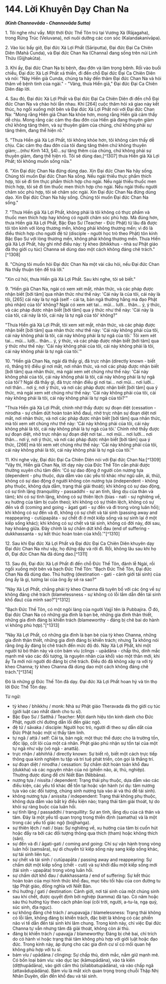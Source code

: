 # 144. Lời Khuyên Dạy Chan Na
***(Kinh Channovāda - Channovāda Sutta)***

1\.  Tôi nghe như vầy. Một thời Đức Thế Tôn trú tại Vương Xá (Rājagaha), trong Rừng Trúc (Veluvana), nơi nuôi dưỡng các con sóc (Kalandakanivāpa).

2\.  Vào lúc bấy giờ, Đại đức Xá Lợi Phất (Sāriputta), Đại đức Đại Ca Chiên Diên (Mahā Cunda), và Đại đức Chan Na (Channa) đang sống trên núi Linh Thứu (Gijjhakūta).

3\.  Khi ấy, Đại đức Chan Na bị bệnh, đau đớn và lâm trọng bệnh. Rồi vào buổi chiều, Đại đức Xá Lợi Phất xả thiền, đi đến chỗ Đại đức Đại Ca Chiên Diên và nói: "Này Hiền giả Cunda, chúng ta hãy đến thăm Đại đức Chan Na và hỏi thăm về bệnh tình của ngài." - "Vâng, thưa Hiền giả," Đại đức Đại Ca Chiên Diên đáp lời.

4\.  Sau đó, Đại đức Xá Lợi Phất và Đại đức Đại Ca Chiên Diên đi đến chỗ Đại đức Chan Na và chào hỏi lẫn nhau. Khi [264] cuộc thăm hỏi xã giao này kết thúc, họ ngồi xuống một bên và Đại đức Xá Lợi Phất nói với Đại đức Chan Na: "Mong rằng Hiền giả Chan Na khỏe hơn, mong rằng Hiền giả cảm thấy dễ chịu. Mong rằng các cảm thọ đau đớn của Hiền giả đang thuyên giảm chứ không tăng thêm, và sự thuyên giảm của chúng, chứ không phải sự tăng thêm, đang thể hiện rõ."

5\.  "Thưa Hiền giả Xá Lợi Phất, tôi không khỏe hơn, tôi không cảm thấy dễ chịu. Các cảm thọ đau đớn của tôi đang tăng thêm chứ không thuyên giảm;...(như Kinh 143, §4)...sự tăng thêm của chúng, chứ không phải sự thuyên giảm, đang thể hiện rõ. Tôi sẽ dùng dao,[^1307] thưa Hiền giả Xá Lợi Phất; tôi không muốn sống nữa."

6\.  "Xin Đại đức Chan Na đừng dùng dao. Xin Đại đức Chan Na hãy sống. Chúng tôi muốn Đại đức Chan Na sống. Nếu ngài thiếu thực phẩm thích hợp, tôi sẽ đi tìm thực phẩm thích hợp cho ngài. Nếu ngài thiếu thuốc men thích hợp, tôi sẽ đi tìm thuốc men thích hợp cho ngài. Nếu ngài thiếu người chăm sóc phù hợp, tôi sẽ chăm sóc ngài. Xin Đại đức Chan Na đừng dùng dao. Xin Đại đức Chan Na hãy sống. Chúng tôi muốn Đại đức Chan Na sống."

7\.  "Thưa Hiền giả Xá Lợi Phất, không phải là tôi không có thực phẩm và thuốc men thích hợp hay không có người chăm sóc phù hợp. Mà đúng hơn, thưa Hiền giả Xá Lợi Phất, Bậc Đạo Sư (Teacher - Đức Phật) từ lâu đã được tôi tôn kính với lòng thương mến, không phải không thương mến; vì đó là điều thích hợp cho người đệ tử (disciple - người học trò theo Phật) tôn kính Bậc Đạo Sư với lòng thương mến, không phải không thương mến. Thưa Hiền giả Xá Lợi Phất, hãy ghi nhớ điều này: tỳ kheo (bhikkhus - nhà sư Phật giáo đã thọ giới cụ túc) Channa sẽ dùng dao một cách không đáng chê trách."[^1308]

8\.  "Chúng tôi muốn hỏi Đại đức Chan Na một vài câu hỏi, nếu Đại đức Chan Na thấy thuận tiện để trả lời."

"Xin cứ hỏi, thưa Hiền giả Xá Lợi Phất. Sau khi nghe, tôi sẽ biết."

9\.  "Hiền giả Chan Na, ngài có xem xét mắt, nhãn thức, và các pháp được nhận biết [bởi tâm] qua nhãn thức như thế này: 'Cái này là của tôi, cái này là tôi, [265] cái này là tự ngã (self - cái ta, bản ngã thường hằng mà đạo Phật phủ nhận) của tôi' không? Ngài có xem xét tai... mũi... lưỡi... thân... ý, ý thức, và các pháp được nhận biết [bởi tâm] qua ý thức như thế này: 'Cái này là của tôi, cái này là tôi, cái này là tự ngã của tôi' không?"

"Thưa Hiền giả Xá Lợi Phất, tôi xem xét mắt, nhãn thức, và các pháp được nhận biết [bởi tâm] qua nhãn thức như thế này: 'Cái này không phải của tôi, cái này không phải là tôi, cái này không phải là tự ngã của tôi.' Tôi xem xét tai... mũi... lưỡi... thân... ý, ý thức, và các pháp được nhận biết [bởi tâm] qua ý thức như thế này: 'Cái này không phải của tôi, cái này không phải là tôi, cái này không phải là tự ngã của tôi.'"

10\. "Hiền giả Chan Na, ngài đã thấy gì, đã trực nhận (directly known - biết rõ, thắng tri) điều gì nơi mắt, nơi nhãn thức, và nơi các pháp được nhận biết [bởi tâm] qua nhãn thức, mà ngài xem xét chúng như thế này: 'Cái này không phải của tôi, cái này không phải là tôi, cái này không phải là tự ngã của tôi'? Ngài đã thấy gì, đã trực nhận điều gì nơi tai... nơi mũi... nơi lưỡi... nơi thân... nơi ý, nơi ý thức, và nơi các pháp được nhận biết [bởi tâm] qua ý thức, mà ngài xem xét chúng như thế này: 'Cái này không phải của tôi, cái này không phải là tôi, cái này không phải là tự ngã của tôi?'"

"Thưa Hiền giả Xá Lợi Phất, chính nhờ thấy được sự đoạn diệt (cessation - nirodha - sự chấm dứt hoàn toàn khổ đau), nhờ trực nhận sự đoạn diệt nơi mắt, nơi nhãn thức, và nơi các pháp được nhận biết [bởi tâm] qua nhãn thức, mà tôi xem xét chúng như thế này: 'Cái này không phải của tôi, cái này không phải là tôi, cái này không phải là tự ngã của tôi.' Chính nhờ thấy được sự đoạn diệt, nhờ trực nhận sự đoạn diệt nơi tai... nơi mũi... nơi lưỡi... nơi thân... nơi ý, nơi ý thức, và nơi các pháp được nhận biết [bởi tâm] qua ý thức, [266] mà tôi xem xét chúng như thế này: 'Cái này không phải của tôi, cái này không phải là tôi, cái này không phải là tự ngã của tôi.'"

11\. Khi nghe vậy, Đại đức Đại Ca Chiên Diên nói với Đại đức Chan Na:[^1309] "Vậy thì, Hiền giả Chan Na, lời dạy này của Đức Thế Tôn cần phải được thường xuyên chú tâm đến: 'Có sự dao động ở người còn nương tựa (dependent - phụ thuộc, dựa dẫm vào các yếu tố khác như ngũ uẩn, ái, thủ), không có sự dao động ở người không còn nương tựa (independent - không phụ thuộc, không dựa dẫm, trạng thái giải thoát); khi không có sự dao động, có sự tĩnh lặng (tranquillity - passaddhi - sự an tĩnh, lắng dịu của thân và tâm); khi có sự tĩnh lặng, không có sự thiên lệch (bias - nati - sự nghiêng về, xu hướng của tâm bị cuốn theo); khi không có sự thiên lệch, không có sự đến và đi (coming and going - āgati gati - sự đến và đi trong vòng luân hồi); khi không có sự đến và đi, không có sự chết và tái sinh (passing away and reappearing - cutūpapāta - sự chết đi ở một kiếp sống và sự sinh lại ở một kiếp sống khác); khi không có sự chết và tái sinh, không có đời này, đời sau, hay khoảng giữa. Đây chính là sự chấm dứt khổ đau (end of suffering - dukkhassanta - sự kết thúc hoàn toàn của khổ).'"[^1310]

12\. Sau khi Đại đức Xá Lợi Phất và Đại đức Đại Ca Chiên Diên khuyên dạy Đại đức Chan Na như vậy, họ đứng dậy và rời đi. Rồi, không lâu sau khi họ đi, Đại đức Chan Na đã dùng dao.[^1311]

13\. Sau đó, Đại đức Xá Lợi Phất đi đến chỗ Đức Thế Tôn, đảnh lễ Ngài, rồi ngồi xuống một bên và bạch Đức Thế Tôn: "Bạch Đức Thế Tôn, Đại đức Chan Na đã dùng dao. Thú hướng (destination - gati - cảnh giới tái sinh) của ông ấy là gì, tương lai của ông ấy sẽ ra sao?"

"Này Xá Lợi Phất, chẳng phải tỳ kheo Channa đã tuyên bố với các ông về sự không đáng chê trách (blamelessness - sự không có lỗi lầm dẫn đến tái sinh khổ đau) của mình sao?"[^1312]

"Bạch Đức Thế Tôn, có một ngôi làng của người Vajjī tên là Pubbajira. Ở đó, Đại đức Chan Na có những gia đình là bạn bè, những gia đình thân thiết, những gia đình đáng bị khiển trách (blameworthy - đáng bị chê bai do hành vi không phù hợp)."[^1313]

"Này Xá Lợi Phất, có những gia đình là bạn bè của tỳ kheo Channa, những gia đình thân thiết, những gia đình đáng bị khiển trách; nhưng Ta không nói rằng ông ấy đáng bị chê trách đến mức độ đó. Này Xá Lợi Phất, khi một người từ bỏ thân này và còn bám víu (clings - upādāna - chấp thủ, dính mắc mạnh mẽ vào các đối tượng, là nguyên nhân của khổ) vào một thân mới, khi ấy Ta mới nói người đó đáng bị chê trách. Điều đó đã không xảy ra với tỳ kheo Channa; tỳ kheo Channa đã dùng dao một cách không đáng chê trách."[^1314]

Đó là những gì Đức Thế Tôn đã dạy. Đại đức Xá Lợi Phất hoan hỷ và tín thọ lời Đức Thế Tôn dạy.

<!--pg-->
Từ ngữ:
- tỳ kheo / bhikkhu / monk: Nhà sư Phật giáo Theravada đã thọ giới cụ túc (giới luật cao nhất dành cho tu sĩ).
- Bậc Đạo Sư / Satthā / Teacher: Một danh hiệu tôn kính dành cho Đức Phật, người chỉ đường dẫn lối đến giác ngộ.
- đệ tử / sāvaka / disciple: Người học trò, người đi theo sự dẫn dắt của Đức Phật hoặc một vị thầy tâm linh.
- tự ngã / attā / self: Cái ta, bản ngã; một thực thể được cho là trường tồn, độc lập, cốt lõi của một cá nhân. Phật giáo phủ nhận sự tồn tại của một tự ngã như vậy (vô ngã - anattā).
- trực nhận / abhiññā / directly known: Sự biết rõ, biết một cách trực tiếp thông qua kinh nghiệm tu tập và trí tuệ phát triển, còn gọi là thắng trí.
- sự đoạn diệt / nirodha / cessation: Sự chấm dứt hoàn toàn khổ đau (dukkha) và các nguyên nhân của nó (phiền não, ái, thủ, nghiệp). Thường được dùng để chỉ Niết Bàn (Nibbāna).
- nương tựa / nissita / dependent: Trạng thái phụ thuộc, dựa dẫm vào các điều kiện, các yếu tố khác để tồn tại hoặc vận hành (ví dụ: tâm nương tựa vào các đối tượng, chúng sinh nương tựa vào ái và thủ để tái sinh).
- không nương tựa / anissita / independent: Trạng thái không phụ thuộc, không dựa dẫm vào bất kỳ điều kiện nào; trạng thái tâm giải thoát, tự do khỏi sự ràng buộc của luân hồi.
- sự tĩnh lặng / passaddhi / tranquillity: Sự an tĩnh, lắng dịu của cả thân và tâm. Đây là một yếu tố quan trọng trong thiền định (samatha) và là một trong các yếu tố giác ngộ (bojjhaṅga).
- sự thiên lệch / nati / bias: Sự nghiêng về, xu hướng của tâm bị cuốn hút hoặc đẩy ra bởi các đối tượng thông qua thích (tham) hoặc không thích (sân).
- sự đến và đi / āgati-gati / coming and going: Chỉ sự vận hành trong vòng luân hồi (saṃsāra), sự di chuyển từ kiếp sống này sang kiếp sống khác, sự tái sinh liên tục.
- sự chết và tái sinh / cutūpapāta / passing away and reappearing: Sự chấm dứt một kiếp sống (chết - cuti) và sự khởi đầu một kiếp sống mới (tái sinh - upapāta) trong vòng luân hồi.
- sự chấm dứt khổ đau / dukkhassanta / end of suffering: Sự kết thúc hoàn toàn của mọi hình thức khổ đau, mục tiêu tối hậu của con đường tu tập Phật giáo, đồng nghĩa với Niết Bàn.
- thú hướng / gati / destination: Cảnh giới, nơi tái sinh của một chúng sinh sau khi chết, được quyết định bởi nghiệp (kamma) đã tạo. Có năm hoặc sáu thú hướng tùy theo cách phân loại (cõi trời, người, a-tu-la, ngạ quỷ, súc sinh, địa ngục).
- sự không đáng chê trách / anupavajja / blamelessness: Trạng thái không có lỗi lầm, không đáng bị khiển trách, đặc biệt là không có các phiền não vi tế dẫn đến tái sinh khi lâm chung. Trong kinh này, chỉ việc Đại đức Channa tự vẫn nhưng tâm đã giải thoát, không còn ái thủ.
- đáng bị khiển trách / upavajja / blameworthy: Đáng bị chê bai, chỉ trích do có hành vi hoặc trạng thái tâm không phù hợp với giới luật hoặc đạo đức. Trong kinh này, áp dụng cho các gia đình cư sĩ có mối quan hệ không phù hợp với tu sĩ.
- bám víu / upādāna / clinging: Sự chấp thủ, dính mắc, nắm giữ mạnh mẽ. Có bốn loại bám víu: vào dục lạc (kāmupādāna), vào tà kiến (diṭṭhupādāna), vào giới cấm thủ (sīlabbatupādāna), và vào chấp ngã (attavādupādāna). Bám víu là mắt xích quan trọng trong chuỗi Thập Nhị Nhân Duyên, dẫn đến khổ đau và tái sinh.